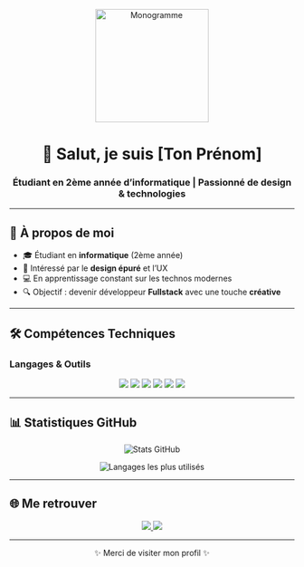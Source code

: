 <p align="center">
  <img src="https://your-banner-link.com/monogram.gif" alt="Monogramme" width="200"/>
</p>

<h1 align="center">👋 Salut, je suis [Ton Prénom]</h1>
<h3 align="center">Étudiant en 2ème année d’informatique | Passionné de design & technologies</h3>

---

## 🚀 À propos de moi
- 🎓 Étudiant en **informatique** (2ème année)
- 🎨 Intéressé par le **design épuré** et l’UX
- 💻 En apprentissage constant sur les technos modernes
- 🔍 Objectif : devenir développeur **Fullstack** avec une touche **créative**

---

## 🛠️ Compétences Techniques

### Langages & Outils
<p align="center">
  <img src="https://img.shields.io/badge/Python-3776AB?style=for-the-badge&logo=python&logoColor=white"/>
  <img src="https://img.shields.io/badge/Java-007396?style=for-the-badge&logo=java&logoColor=white"/>
  <img src="https://img.shields.io/badge/HTML5-E34F26?style=for-the-badge&logo=html5&logoColor=white"/>
  <img src="https://img.shields.io/badge/CSS3-1572B6?style=for-the-badge&logo=css3&logoColor=white"/>
  <img src="https://img.shields.io/badge/JavaScript-F7DF1E?style=for-the-badge&logo=javascript&logoColor=black"/>
  <img src="https://img.shields.io/badge/Git-F05032?style=for-the-badge&logo=git&logoColor=white"/>
</p>

---

## 📊 Statistiques GitHub

<p align="center">
  <img src="https://github-readme-stats.vercel.app/api?username=TON_PSEUDO&show_icons=true&theme=radical" alt="Stats GitHub"/>
</p>

<p align="center">
  <img src="https://github-readme-stats.vercel.app/api/top-langs/?username=TON_PSEUDO&layout=compact&theme=radical" alt="Langages les plus utilisés"/>
</p>

---

## 🌐 Me retrouver
<p align="center">
  <a href="https://www.linkedin.com/in/tonprofil" target="_blank">
    <img src="https://img.shields.io/badge/LinkedIn-0077B5?style=for-the-badge&logo=linkedin&logoColor=white"/>
  </a>
  <a href="mailto:tonmail@gmail.com">
    <img src="https://img.shields.io/badge/Email-D14836?style=for-the-badge&logo=gmail&logoColor=white"/>
  </a>
</p>

---

<p align="center">✨ Merci de visiter mon profil ✨</p>

